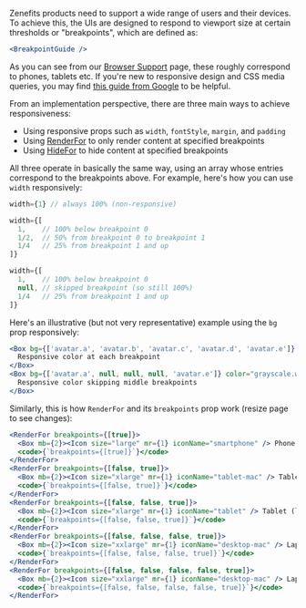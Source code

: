 Zenefits products need to support a wide range of users and their devices. To achieve this, the UIs are designed to
respond to viewport size at certain thresholds or "breakpoints", which are defined as:

```jsx noeditor
<BreakpointGuide />
```

As you can see from our
[Browser Support](https://confluence.inside-zen.com/display/ENG/Browser+Support#BrowserSupport-Breakpoints) page, these
roughly correspond to phones, tablets etc. If you're new to responsive design and CSS media
queries, you may find [this guide from Google](https://developers.google.com/web/fundamentals/design-and-ux/responsive/)
to be helpful.

From an implementation perspective, there are three main ways to achieve responsiveness:

- Using responsive props such as `width`, `fontStyle`, `margin`, and `padding`
- Using [RenderFor](#!/RenderFor) to only render content at specified breakpoints
- Using [HideFor](#!/HideFor) to hide content at specified breakpoints

All three operate in basically the same way, using an array whose entries correspond to the breakpoints above.
For example, here's how you can use `width` responsively:

```jsx static
width={1} // always 100% (non-responsive)

width={[
  1,    // 100% below breakpoint 0
  1/2,  // 50% from breakpoint 0 to breakpoint 1
  1/4   // 25% from breakpoint 1 and up
]}

width={[
  1,    // 100% below breakpoint 0
  null, // skipped breakpoint (so still 100%)
  1/4   // 25% from breakpoint 1 and up
]}
```

Here's an illustrative (but not very representative) example using the `bg` prop responsively:

```jsx
<Box bg={['avatar.a', 'avatar.b', 'avatar.c', 'avatar.d', 'avatar.e']} color="grayscale.white" p={3} mb={3}>
  Responsive color at each breakpoint
</Box>
<Box bg={['avatar.a', null, null, null, 'avatar.e']} color="grayscale.white" p={3}>
  Responsive color skipping middle breakpoints
</Box>
```

Similarly, this is how `RenderFor` and its `breakpoints` prop work (resize page to see changes):

```jsx
<RenderFor breakpoints={[true]}>
  <Box mb={2}><Icon size="large" mr={1} iconName="smartphone" /> Phone  &lt; 512px</Box>
  <code>{`breakpoints={[true]}`}</code>
</RenderFor>
<RenderFor breakpoints={[false, true]}>
  <Box mb={2}><Icon size="xlarge" mr={1} iconName="tablet-mac" /> Tablet (portrait)  ≥ 512px &lt; 768px</Box>
  <code>{`breakpoints={[false, true]}`}</code>
</RenderFor>
<RenderFor breakpoints={[false, false, true]}>
  <Box mb={2}><Icon size="xlarge" mr={1} iconName="tablet" /> Tablet (landscape)  ≥ 768px &lt; 1024px</Box>
  <code>{`breakpoints={[false, false, true]}`}</code>
</RenderFor>
<RenderFor breakpoints={[false, false, false, true]}>
  <Box mb={2}><Icon size="xxlarge" mr={1} iconName="desktop-mac" /> Laptop  ≥ 1024px &lt; 1280px</Box>
  <code>{`breakpoints={[false, false, false, true]}`}</code>
</RenderFor>
<RenderFor breakpoints={[false, false, false, false, true]}>
  <Box mb={2}><Icon size="xxlarge" mr={1} iconName="desktop-mac" /> Laptop (Large)  ≥ 1280px</Box>
  <code>{`breakpoints={[false, false, false, false, true]}`}</code>
</RenderFor>
```
